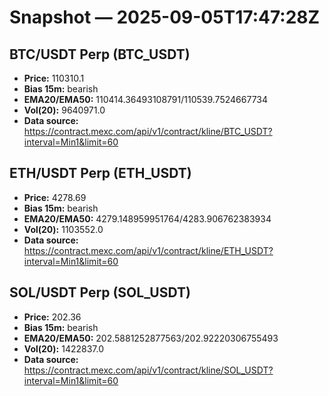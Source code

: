 # Snapshot — 2025-09-05T17:47:28Z

## BTC/USDT Perp (BTC_USDT)
- **Price:** 110310.1
- **Bias 15m:** bearish
- **EMA20/EMA50:** 110414.36493108791/110539.7524667734
- **Vol(20):** 9640971.0
- **Data source:** https://contract.mexc.com/api/v1/contract/kline/BTC_USDT?interval=Min1&limit=60

## ETH/USDT Perp (ETH_USDT)
- **Price:** 4278.69
- **Bias 15m:** bearish
- **EMA20/EMA50:** 4279.148959951764/4283.906762383934
- **Vol(20):** 1103552.0
- **Data source:** https://contract.mexc.com/api/v1/contract/kline/ETH_USDT?interval=Min1&limit=60

## SOL/USDT Perp (SOL_USDT)
- **Price:** 202.36
- **Bias 15m:** bearish
- **EMA20/EMA50:** 202.5881252877563/202.92220306755493
- **Vol(20):** 1422837.0
- **Data source:** https://contract.mexc.com/api/v1/contract/kline/SOL_USDT?interval=Min1&limit=60
